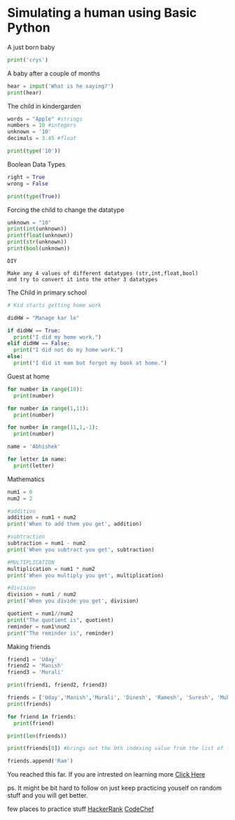 # Simulating a human using Basic Python

A just born baby
```python
print('crys')
```
A baby after a couple of months
```python
hear = input('What is he saying?')
print(hear)
```
The child in kindergarden
```python
words = "Apple" #strings
numbers = 10 #integers
unknown = '10'
decimals = 3.45 #float

print(type('10'))
```
Boolean Data Types
```python
right = True
wrong = False

print(type(True))
```
Forcing the child to change the datatype
```python
unknown = "10"
print(int(unknown))
print(float(unknown))
print(str(unknown))
print(bool(unknown))
```
```
DIY

Make any 4 values of different datatypes (str,int,float,bool)
and try to convert it into the other 3 datatypes
```
The Child in primary school
```python
# Kid starts getting home work

didHW = "Manage kar le"

if didHW == True:
  print("I did my home work.")
elif didHW == False:
  print("I did not do my home work.")
else:
  print("I did it mam but forgot my book at home.")
```
Guest at home
```python
for number in range(10):
  print(number)
```
```python
for number in range(1,11):
  print(number)
```
```python
for number in range(11,1,-1):
  print(number)
```
```python
name = 'Abhishek'

for letter in name:
  print(letter)
```
Mathematics
```python
num1 = 6
num2 = 2

#addition
addition = num1 + num2
print('When to add them you get', addition)

#subtraction
subtraction = num1 - num2
print('When you subtract you get', subtraction)

#MULTIPLICATION
multiplication = num1 * num2
print('When you multiply you get', multiplication)

#division
division = num1 / num2
print('When you divide you get', division)

quotient = num1//num2
print("The quotient is", quotient)
reminder = num1%num2
print("The reminder is", reminder)
```
Making friends
```python
friend1 = 'Uday'
friend2 = 'Manish'
friend3 = 'Murali'

print(friend1, friend2, friend3)

friends = ['Uday','Manish','Murali', 'Dinesh', 'Ramesh', 'Suresh', 'Mukesh', 'Rakesh']
print(friends)

for friend in friends:
  print(friend)

print(len(friends))

print(friends[0]) #brings out the 0th indexing value from the list of friends

friends.append('Ram')
```

You reached this far. If you are intrested on learning more [Click Here](/comprehensive)

ps. It might be bit hard to follow on just keep practicing youself on random stuff and you will get better.

few places to practice stuff
[HackerRank](https://www.hackerrank.com/access-account/) [CodeChef](https://www.codechef.com/login)
